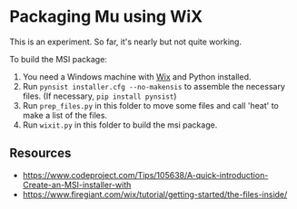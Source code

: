 # Packaging Mu using WiX

This is an experiment. So far, it's nearly but not quite working.

To build the MSI package:

1. You need a Windows machine with [Wix](http://wixtoolset.org/) and Python installed.
2. Run `pynsist installer.cfg --no-makensis` to assemble the necessary files. (If necessary, `pip install pynsist`)
3. Run `prep_files.py` in this folder to move some files and call 'heat' to
   make a list of the files.
4. Run `wixit.py` in this folder to build the msi package.

## Resources

- https://www.codeproject.com/Tips/105638/A-quick-introduction-Create-an-MSI-installer-with
- https://www.firegiant.com/wix/tutorial/getting-started/the-files-inside/
